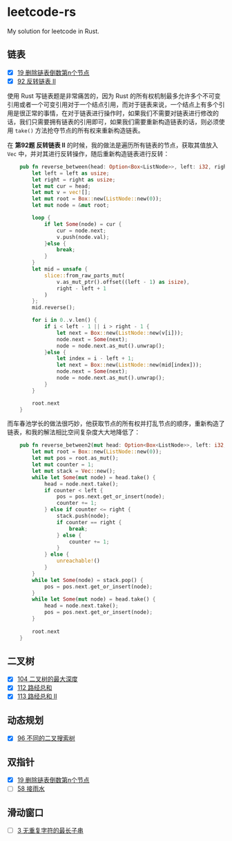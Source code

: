 # leetcode-rs

My solution for leetcode in Rust.

## 链表
- [x] [19 删除链表倒数第n个节点](链表/19-删除链表倒数第n个节点.rs)  
- [x] [92 反转链表 II](链表/92-反转链表II.rs)  

使用 Rust 写链表题是非常痛苦的，因为 Rust 的所有权机制最多允许多个不可变引用或者一个可变引用对于一个结点引用，而对于链表来说，一个结点上有多个引用是很正常的事情，在对于链表进行操作时，如果我们不需要对链表进行修改的话，我们只需要拥有链表的引用即可，如果我们需要重新构造链表的话，则必须使用 `take()` 方法抢夺节点的所有权来重新构造链表。   
   
在 **第92题 反转链表 II** 的时候，我的做法是遍历所有链表的节点，获取其值放入 `Vec` 中，并对其进行反转操作，随后重新构造链表进行反转：
```rust
    pub fn reverse_between(head: Option<Box<ListNode>>, left: i32, right: i32) -> Option<Box<ListNode>> {
        let left = left as usize;
        let right = right as usize;
        let mut cur = head;
        let mut v = vec![];
        let mut root = Box::new(ListNode::new(0));
        let mut node = &mut root;

        loop {
            if let Some(node) = cur {
                cur = node.next;
                v.push(node.val);
            }else {
                break;
            }
        }
        let mid = unsafe {
            slice::from_raw_parts_mut(
                v.as_mut_ptr().offset((left - 1) as isize), 
                right - left + 1
            )
        };
        mid.reverse();

        for i in 0..v.len() {
            if i < left - 1 || i > right - 1 {
                let next = Box::new(ListNode::new(v[i]));
                node.next = Some(next);
                node = node.next.as_mut().unwrap();
            }else {
                let index = i - left + 1;
                let next = Box::new(ListNode::new(mid[index]));
                node.next = Some(next);
                node = node.next.as_mut().unwrap();
            }
        }

        root.next
    }
```
而车春池学长的做法很巧妙，他获取节点的所有权并打乱节点的顺序，重新构造了链表，和我的解法相比空间复杂度大大地降低了：
```rust
    pub fn reverse_between2(mut head: Option<Box<ListNode>>, left: i32, right: i32) -> Option<Box<ListNode>> {
        let mut root = Box::new(ListNode::new(0));
        let mut pos = root.as_mut();
        let mut counter = 1;
        let mut stack = Vec::new();
        while let Some(mut node) = head.take() {
            head = node.next.take();
            if counter < left {
                pos = pos.next.get_or_insert(node);
                counter += 1;
            } else if counter <= right {
                stack.push(node);
                if counter == right {
                    break;
                } else {
                    counter += 1;
                }
            } else {
                unreachable!()
            }
        }
        while let Some(node) = stack.pop() {
            pos = pos.next.get_or_insert(node);
        }
        while let Some(mut node) = head.take() {
            head = node.next.take();
            pos = pos.next.get_or_insert(node);
        }
        
        root.next
    }
```

## 二叉树
- [x] [104 二叉树的最大深度](二叉树/104-二叉树的最大深度.rs)
- [x] [112 路经总和](二叉树/112-路经总和.rs)
- [x] [113 路经总和 II](二叉树/113-路经总和II.rs)

## 动态规划
- [x] [96 不同的二叉搜索树](动态规划/96-不同的二叉搜索树.rs)

## 双指针
- [x] [19 删除链表倒数第n个节点](链表/19-删除链表倒数第n个节点.rs)  
- [ ] [58 接雨水]()

## 滑动窗口
- [ ] [3 无重复字符的最长子串]()